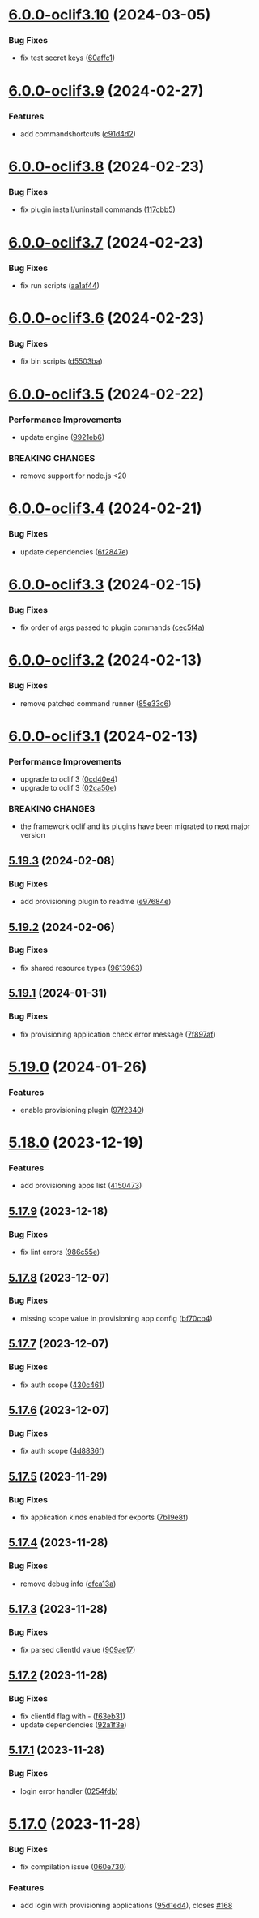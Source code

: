 # [6.0.0-oclif3.10](https://github.com/commercelayer/commercelayer-cli/compare/v6.0.0-oclif3.9...v6.0.0-oclif3.10) (2024-03-05)


### Bug Fixes

* fix test secret keys ([60affc1](https://github.com/commercelayer/commercelayer-cli/commit/60affc1553276d9555788c59a6a913ac1c698153))

# [6.0.0-oclif3.9](https://github.com/commercelayer/commercelayer-cli/compare/v6.0.0-oclif3.8...v6.0.0-oclif3.9) (2024-02-27)


### Features

* add commandshortcuts ([c91d4d2](https://github.com/commercelayer/commercelayer-cli/commit/c91d4d26a3ac9781e4091634526d6d4e4e253f30))

# [6.0.0-oclif3.8](https://github.com/commercelayer/commercelayer-cli/compare/v6.0.0-oclif3.7...v6.0.0-oclif3.8) (2024-02-23)


### Bug Fixes

* fix plugin install/uninstall commands ([117cbb5](https://github.com/commercelayer/commercelayer-cli/commit/117cbb54721412a73f7846007261815ba82485fe))

# [6.0.0-oclif3.7](https://github.com/commercelayer/commercelayer-cli/compare/v6.0.0-oclif3.6...v6.0.0-oclif3.7) (2024-02-23)


### Bug Fixes

* fix run scripts ([aa1af44](https://github.com/commercelayer/commercelayer-cli/commit/aa1af44ac7eae44b8e8f8710549dfef276d94fbb))

# [6.0.0-oclif3.6](https://github.com/commercelayer/commercelayer-cli/compare/v6.0.0-oclif3.5...v6.0.0-oclif3.6) (2024-02-23)


### Bug Fixes

* fix bin scripts ([d5503ba](https://github.com/commercelayer/commercelayer-cli/commit/d5503bad43d83ba54854b7d5b52c08df6dbcaf7f))

# [6.0.0-oclif3.5](https://github.com/commercelayer/commercelayer-cli/compare/v6.0.0-oclif3.4...v6.0.0-oclif3.5) (2024-02-22)


### Performance Improvements

* update engine ([9921eb6](https://github.com/commercelayer/commercelayer-cli/commit/9921eb6dfcbb700ecbc204806e95813a56b539c4))


### BREAKING CHANGES

* remove support for node.js <20

# [6.0.0-oclif3.4](https://github.com/commercelayer/commercelayer-cli/compare/v6.0.0-oclif3.3...v6.0.0-oclif3.4) (2024-02-21)


### Bug Fixes

* update dependencies ([6f2847e](https://github.com/commercelayer/commercelayer-cli/commit/6f2847ef3997a395988ddfaac50e159aeb18d97a))

# [6.0.0-oclif3.3](https://github.com/commercelayer/commercelayer-cli/compare/v6.0.0-oclif3.2...v6.0.0-oclif3.3) (2024-02-15)


### Bug Fixes

* fix order of args passed to plugin commands ([cec5f4a](https://github.com/commercelayer/commercelayer-cli/commit/cec5f4ac65f737c018fd91e9a87f51926fe4ceda))

# [6.0.0-oclif3.2](https://github.com/commercelayer/commercelayer-cli/compare/v6.0.0-oclif3.1...v6.0.0-oclif3.2) (2024-02-13)


### Bug Fixes

* remove patched command runner ([85e33c6](https://github.com/commercelayer/commercelayer-cli/commit/85e33c68ab81d017db52530fb5e9ebcefc908434))

# [6.0.0-oclif3.1](https://github.com/commercelayer/commercelayer-cli/compare/v5.19.3...v6.0.0-oclif3.1) (2024-02-13)


### Performance Improvements

* upgrade to oclif 3 ([0cd40e4](https://github.com/commercelayer/commercelayer-cli/commit/0cd40e4660ecbc78fbcc98ebfbbf234f5a9d0d25))
* upgrade to oclif 3 ([02ca50e](https://github.com/commercelayer/commercelayer-cli/commit/02ca50eda4703ef799c1b72914f9bfa46c7bbb44))


### BREAKING CHANGES

* the framework oclif and its plugins have been migrated to next major version

## [5.19.3](https://github.com/commercelayer/commercelayer-cli/compare/v5.19.2...v5.19.3) (2024-02-08)


### Bug Fixes

* add provisioning plugin to readme ([e97684e](https://github.com/commercelayer/commercelayer-cli/commit/e97684e443bf4a38cd32eac029e435a692bea864))

## [5.19.2](https://github.com/commercelayer/commercelayer-cli/compare/v5.19.1...v5.19.2) (2024-02-06)


### Bug Fixes

* fix shared resource types ([9613963](https://github.com/commercelayer/commercelayer-cli/commit/9613963b95fc4805bbc98e1f8ac2cb4b54421b3f))

## [5.19.1](https://github.com/commercelayer/commercelayer-cli/compare/v5.19.0...v5.19.1) (2024-01-31)


### Bug Fixes

* fix provisioning application check error message ([7f897af](https://github.com/commercelayer/commercelayer-cli/commit/7f897af203f030781bfbb2905cc6b965aa4f94be))

# [5.19.0](https://github.com/commercelayer/commercelayer-cli/compare/v5.18.0...v5.19.0) (2024-01-26)


### Features

* enable provisioning plugin ([97f2340](https://github.com/commercelayer/commercelayer-cli/commit/97f2340ad7f6f96c8d459831994853c9ea719ccb))

# [5.18.0](https://github.com/commercelayer/commercelayer-cli/compare/v5.17.9...v5.18.0) (2023-12-19)


### Features

* add provisioning apps list ([4150473](https://github.com/commercelayer/commercelayer-cli/commit/41504738ed63eef22c076a6c135f39f9b75ec87e))

## [5.17.9](https://github.com/commercelayer/commercelayer-cli/compare/v5.17.8...v5.17.9) (2023-12-18)


### Bug Fixes

* fix lint errors ([986c55e](https://github.com/commercelayer/commercelayer-cli/commit/986c55e00d06637ca7f5aa143c44764510b80110))

## [5.17.8](https://github.com/commercelayer/commercelayer-cli/compare/v5.17.7...v5.17.8) (2023-12-07)


### Bug Fixes

* missing scope value in provisioning app config ([bf70cb4](https://github.com/commercelayer/commercelayer-cli/commit/bf70cb44f07aac4b95ee202b4d8eb50d04a196d2))

## [5.17.7](https://github.com/commercelayer/commercelayer-cli/compare/v5.17.6...v5.17.7) (2023-12-07)


### Bug Fixes

* fix auth scope ([430c461](https://github.com/commercelayer/commercelayer-cli/commit/430c4610789f969ad6ae0ad6e0d74bff4db171a8))

## [5.17.6](https://github.com/commercelayer/commercelayer-cli/compare/v5.17.5...v5.17.6) (2023-12-07)


### Bug Fixes

* fix auth scope ([4d8836f](https://github.com/commercelayer/commercelayer-cli/commit/4d8836f5603c22c68b93a89390cf05ca78f9d01f))

## [5.17.5](https://github.com/commercelayer/commercelayer-cli/compare/v5.17.4...v5.17.5) (2023-11-29)


### Bug Fixes

* fix application kinds enabled for exports ([7b19e8f](https://github.com/commercelayer/commercelayer-cli/commit/7b19e8f09d0e55e8d9aac478f1f984f9120b0bd8))

## [5.17.4](https://github.com/commercelayer/commercelayer-cli/compare/v5.17.3...v5.17.4) (2023-11-28)


### Bug Fixes

* remove debug info ([cfca13a](https://github.com/commercelayer/commercelayer-cli/commit/cfca13a5252f6bafaae02677914bdbbd08c7c2f4))

## [5.17.3](https://github.com/commercelayer/commercelayer-cli/compare/v5.17.2...v5.17.3) (2023-11-28)


### Bug Fixes

* fix parsed clientId value ([909ae17](https://github.com/commercelayer/commercelayer-cli/commit/909ae171541c2c195a4c1f196ecde5145b8810fa))

## [5.17.2](https://github.com/commercelayer/commercelayer-cli/compare/v5.17.1...v5.17.2) (2023-11-28)


### Bug Fixes

* fix clientId flag with - ([f63eb31](https://github.com/commercelayer/commercelayer-cli/commit/f63eb31d92c5397abecab6035971a911dadc48ee))
* update dependencies ([92a1f3e](https://github.com/commercelayer/commercelayer-cli/commit/92a1f3ec7c1fcb6ef0332c835acd5f63ad30811a))

## [5.17.1](https://github.com/commercelayer/commercelayer-cli/compare/v5.17.0...v5.17.1) (2023-11-28)


### Bug Fixes

* login error handler ([0254fdb](https://github.com/commercelayer/commercelayer-cli/commit/0254fdbc72a852484948cc6dc39e4b150fb7531e))

# [5.17.0](https://github.com/commercelayer/commercelayer-cli/compare/v5.16.0...v5.17.0) (2023-11-28)


### Bug Fixes

* fix compilation issue ([060e730](https://github.com/commercelayer/commercelayer-cli/commit/060e7303823c94f05085373dc60b5e6c95f776c7))


### Features

* add login with provisioning applications ([95d1ed4](https://github.com/commercelayer/commercelayer-cli/commit/95d1ed4cdb87254b78fba446227cfca0c34b0f69)), closes [#168](https://github.com/commercelayer/commercelayer-cli/issues/168)
